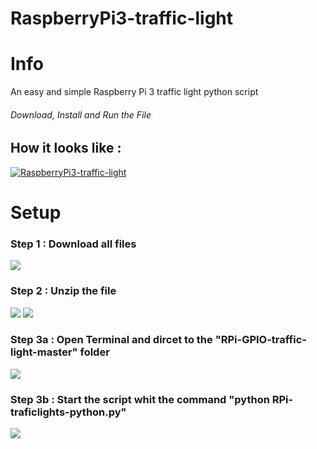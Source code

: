 # RaspberryPi3-traffic-light

# Info
An easy and simple Raspberry Pi 3 traffic light python script
###### Download, Install and Run the File 





## How it looks like :
[![RaspberryPi3-traffic-light](http://img.youtube.com/vi/xVKuk-qohrk/0.jpg)](https://youtu.be/xVKuk-qohrk "RaspberryPi3-traffic-light")





# Setup

### Step 1 : Download all files

<img src="https://i.imgur.com/aVAEK8R.png"/>

### Step 2 : Unzip the file 
<img src="https://i.imgur.com/VL0TqUr.png"/>
<img src="https://i.imgur.com/oprpM0Y.png"/>

### Step 3a : Open Terminal and dircet to the "RPi-GPIO-traffic-light-master" folder

<img src="https://i.imgur.com/Cl76sEv.png"/>

### Step 3b : Start the script whit the command "python RPi-traficlights-python.py"

<img src="https://i.imgur.com/k6fY6hb.png"/>
